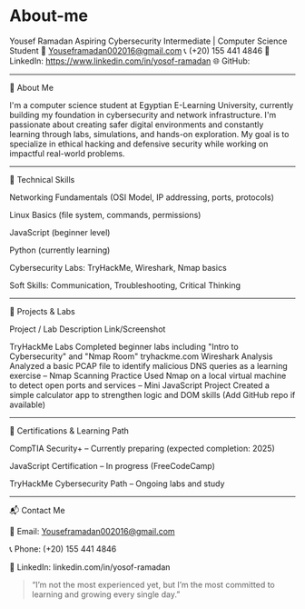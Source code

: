 # About-me

Yousef Ramadan
Aspiring Cybersecurity Intermediate | Computer Science Student
📧 Youseframadan002016@gmail.com
📞 (+20) 155 441 4846
🔗 LinkedIn: https://www.linkedin.com/in/yosof-ramadan
🌐 GitHub: 


---

👋 About Me

I'm a computer science student at Egyptian E-Learning University, currently building my foundation in cybersecurity and network infrastructure. I'm passionate about creating safer digital environments and constantly learning through labs, simulations, and hands-on exploration. My goal is to specialize in ethical hacking and defensive security while working on impactful real-world problems.


---

🧠 Technical Skills

Networking Fundamentals (OSI Model, IP addressing, ports, protocols)

Linux Basics (file system, commands, permissions)

JavaScript (beginner level)

Python (currently learning)

Cybersecurity Labs: TryHackMe, Wireshark, Nmap basics

Soft Skills: Communication, Troubleshooting, Critical Thinking



---

🧪 Projects & Labs

Project / Lab	Description	Link/Screenshot

TryHackMe Labs	Completed beginner labs including "Intro to Cybersecurity" and "Nmap Room"	tryhackme.com
Wireshark Analysis	Analyzed a basic PCAP file to identify malicious DNS queries as a learning exercise	–
Nmap Scanning Practice	Used Nmap on a local virtual machine to detect open ports and services	–
Mini JavaScript Project	Created a simple calculator app to strengthen logic and DOM skills	(Add GitHub repo if available)



---

📜 Certifications & Learning Path

CompTIA Security+ – Currently preparing (expected completion: 2025)

JavaScript Certification – In progress (FreeCodeCamp)

TryHackMe Cybersecurity Path – Ongoing labs and study



---

📬 Contact Me

📧 Email: Youseframadan002016@gmail.com

📞 Phone: (+20) 155 441 4846

🔗 LinkedIn: linkedin.com/in/yosof-ramadan


> “I’m not the most experienced yet, but I’m the most committed to learning and growing every single day.”



